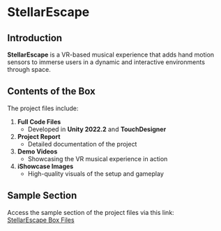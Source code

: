 # StellarEscape

## Introduction  
**StellarEscape** is a VR-based musical experience that adds hand motion sensors to immerse users in a dynamic and interactive environments through space.

## Contents of the Box  
The project files include:  
1. **Full Code Files**  
   - Developed in **Unity 2022.2** and **TouchDesigner**  
2. **Project Report**  
   - Detailed documentation of the project  
3. **Demo Videos**  
   - Showcasing the VR musical experience in action  
4. **iShowcase Images**  
   - High-quality visuals of the setup and gameplay  

## Sample Section  
Access the sample section of the project files via this link:  
[StellarEscape Box Files](https://arizona.app.box.com/s/3l2vt3l11qaok47o1bdyps3a6bw6vafb)
